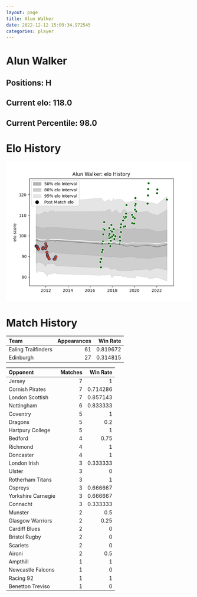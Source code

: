 ```yaml
---  
layout: page  
title: Alun Walker  
date: 2022-12-12 15:09:34.972545  
categories: player  
---
```

# Alun Walker

## Positions: H

## Current elo: 118.0

## Current Percentile: 98.0

# Elo History


![elo history](history_AlunWalker.png)
# Match History


| Team                |   Appearances |   Win Rate |
|:--------------------|--------------:|-----------:|
| Ealing Trailfinders |            61 |   0.819672 |
| Edinburgh           |            27 |   0.314815 |

| Opponent           |   Matches |   Win Rate |
|:-------------------|----------:|-----------:|
| Jersey             |         7 |   1        |
| Cornish Pirates    |         7 |   0.714286 |
| London Scottish    |         7 |   0.857143 |
| Nottingham         |         6 |   0.833333 |
| Coventry           |         5 |   1        |
| Dragons            |         5 |   0.2      |
| Hartpury College   |         5 |   1        |
| Bedford            |         4 |   0.75     |
| Richmond           |         4 |   1        |
| Doncaster          |         4 |   1        |
| London Irish       |         3 |   0.333333 |
| Ulster             |         3 |   0        |
| Rotherham Titans   |         3 |   1        |
| Ospreys            |         3 |   0.666667 |
| Yorkshire Carnegie |         3 |   0.666667 |
| Connacht           |         3 |   0.333333 |
| Munster            |         2 |   0.5      |
| Glasgow Warriors   |         2 |   0.25     |
| Cardiff Blues      |         2 |   0        |
| Bristol Rugby      |         2 |   0        |
| Scarlets           |         2 |   0        |
| Aironi             |         2 |   0.5      |
| Ampthill           |         1 |   1        |
| Newcastle Falcons  |         1 |   0        |
| Racing 92          |         1 |   1        |
| Benetton Treviso   |         1 |   0        |